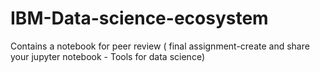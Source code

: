 # IBM-Data-science-ecosystem
Contains a notebook for peer review ( final assignment-create and share your jupyter notebook - Tools for data science)
